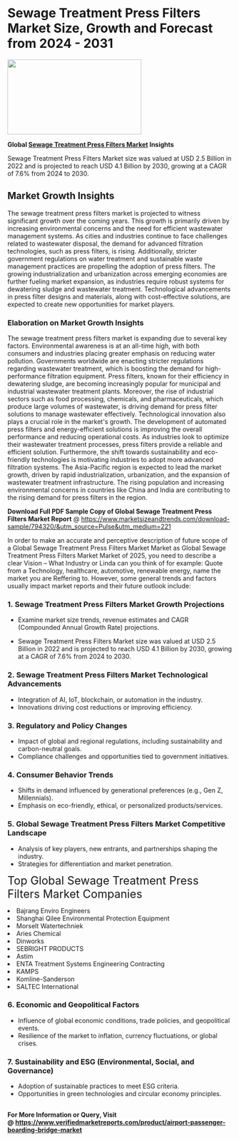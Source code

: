 <H1>Sewage Treatment Press Filters Market Size, Growth and Forecast from 2024 - 2031</H1><img class="aligncenter size-medium wp-image-584254" src="https://thirdeyenews.in/wp-content/uploads/2024/09/Global-Market-Research-300x168.jpeg" alt="" width="300" height="168" /><p><strong>Global&nbsp;<a href="https://www.marketsizeandtrends.com/download-sample/794320/&amp;utm_source=Pulse&amp;utm_medium=221">Sewage Treatment Press Filters Market</a> Insights</strong></p><p>Sewage Treatment Press Filters Market size was valued at USD 2.5 Billion in 2022 and is projected to reach USD 4.1 Billion by 2030, growing at a CAGR of 7.6% from 2024 to 2030.</p><p><h2>Market Growth Insights</h2> The sewage treatment press filters market is projected to witness significant growth over the coming years. This growth is primarily driven by increasing environmental concerns and the need for efficient wastewater management systems. As cities and industries continue to face challenges related to wastewater disposal, the demand for advanced filtration technologies, such as press filters, is rising. Additionally, stricter government regulations on water treatment and sustainable waste management practices are propelling the adoption of press filters. The growing industrialization and urbanization across emerging economies are further fueling market expansion, as industries require robust systems for dewatering sludge and wastewater treatment. Technological advancements in press filter designs and materials, along with cost-effective solutions, are expected to create new opportunities for market players. <h3>Elaboration on Market Growth Insights</h3> The sewage treatment press filters market is expanding due to several key factors. Environmental awareness is at an all-time high, with both consumers and industries placing greater emphasis on reducing water pollution. Governments worldwide are enacting stricter regulations regarding wastewater treatment, which is boosting the demand for high-performance filtration equipment. Press filters, known for their efficiency in dewatering sludge, are becoming increasingly popular for municipal and industrial wastewater treatment plants. Moreover, the rise of industrial sectors such as food processing, chemicals, and pharmaceuticals, which produce large volumes of wastewater, is driving demand for press filter solutions to manage wastewater effectively. Technological innovation also plays a crucial role in the market's growth. The development of automated press filters and energy-efficient solutions is improving the overall performance and reducing operational costs. As industries look to optimize their wastewater treatment processes, press filters provide a reliable and efficient solution. Furthermore, the shift towards sustainability and eco-friendly technologies is motivating industries to adopt more advanced filtration systems. The Asia-Pacific region is expected to lead the market growth, driven by rapid industrialization, urbanization, and the expansion of wastewater treatment infrastructure. The rising population and increasing environmental concerns in countries like China and India are contributing to the rising demand for press filters in the region. </p><p><span class=""><strong>Download Full PDF Sample Copy of Global Sewage Treatment Press Filters Market Report</strong> @ <a href="https://www.marketsizeandtrends.com/download-sample/794320/&amp;utm_source=Pulse&amp;utm_medium=221" target="_blank">https://www.marketsizeandtrends.com/download-sample/794320/&amp;utm_source=Pulse&amp;utm_medium=221</a></span></p><p>In order to make an accurate and perceptive description of future scope of a Global&nbsp;Sewage Treatment Press Filters Market Market as Global&nbsp;Sewage Treatment Press Filters Market Market of 2025, you need to describe a clear Vision &ndash; What Industry or Linda can you think of for example: Quote from a Technology, healthcare, automotive, renewable energy, name the market you are Reffering to. However, some general trends and factors usually impact market reports and their future outlook include:</p><h3>1.&nbsp;<strong>Sewage Treatment Press Filters Market Growth Projections</strong></h3><ul><li>Examine market size trends, revenue estimates and CAGR (Compounded Annual Growth Rate) projections.</li><li><p>Sewage Treatment Press Filters Market size was valued at USD 2.5 Billion in 2022 and is projected to reach USD 4.1 Billion by 2030, growing at a CAGR of 7.6% from 2024 to 2030.</p></li></ul><h3>2.&nbsp;<strong>Sewage Treatment Press Filters Market Technological Advancements</strong></h3><ul><li>Integration of AI, IoT, blockchain, or automation in the industry.</li><li>Innovations driving cost reductions or improving efficiency.</li></ul><h3>3.&nbsp;<strong>Regulatory and Policy Changes</strong></h3><ul><li>Impact of global and regional regulations, including sustainability and carbon-neutral goals.</li><li>Compliance challenges and opportunities tied to government initiatives.</li></ul><h3>4.&nbsp;<strong>Consumer Behavior Trends</strong></h3><ul><li>Shifts in demand influenced by generational preferences (e.g., Gen Z, Millennials).</li><li>Emphasis on eco-friendly, ethical, or personalized products/services.</li></ul><h3>5.&nbsp;<strong>Global Sewage Treatment Press Filters Market Competitive Landscape</strong></h3><ul><li>Analysis of key players, new entrants, and partnerships shaping the industry.</li><li>Strategies for differentiation and market penetration.</li></ul><p data-pm-slice="1 1 []"><span style="color: inherit; font-family: inherit; font-size: 25px;">Top Global Sewage Treatment Press Filters Market Companies</span></p><div class="" data-test-id=""><p><li>Bajrang Enviro Engineers</li><li> Shanghai Qilee Environmental Protection Equipment</li><li> Morselt Watertechniek</li><li> Aries Chemical</li><li> Dinworks</li><li> SEBRIGHT PRODUCTS</li><li> Astim</li><li> ENTA Treatment Systems Engineering Contracting</li><li> KAMPS</li><li> Komline-Sanderson</li><li> SALTEC International</li></p></div><h3>6.&nbsp;<strong>Economic and Geopolitical Factors</strong></h3><ul><li>Influence of global economic conditions, trade policies, and geopolitical events.</li><li>Resilience of the market to inflation, currency fluctuations, or global crises.</li></ul><h3>7.&nbsp;<strong>Sustainability and ESG (Environmental, Social, and Governance)</strong></h3><ul><li>Adoption of sustainable practices to meet ESG criteria.</li><li>Opportunities in green technologies and circular economy principles.</li></ul><h2><strong style="font-size: 14px;">For More Information or Query, Visit @&nbsp;</strong><a style="background-color: #ffffff; font-size: 14px;" href="https://www.marketsizeandtrends.com/report/sewage-treatment-press-filters-market/" target="_blank">https://www.verifiedmarketreports.com/product/airport-passenger-boarding-bridge-market</a></h2>
